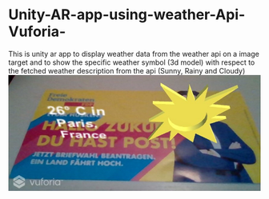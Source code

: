 # Unity-AR-app-using-weather-Api-Vuforia-
This is unity ar app to display weather data from the weather api on a image target and to show the specific weather symbol (3d model) with respect to the fetched weather description from the api (Sunny, Rainy and Cloudy)
![](Image/ar1.jpg)
